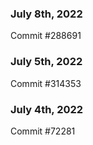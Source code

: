 ### July 8th, 2022

Commit #288691

### July 5th, 2022

Commit #314353


### July 4th, 2022

Commit #72281
